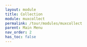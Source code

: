 ```yaml
---
layout: module
title: Collection
module: muxcollect
permalink: /tour/modules/muxcollect
parent: Main Menu
nav_order: 2
has_toc: false
---
```

